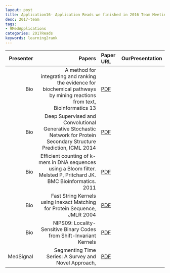 ```yaml
---
layout: post
title: Application16- Application Reads we finished in 2016 Team Meetings 
desc: 2017-team
tags:
- 9MedApplications
categories: 2017Reads
keywords: learning2rank 
---
```



| Presenter | Papers | Paper URL| OurPresentation |
| -----: | ---------------------------: | :----- | :----- |
| Bio | A method for integrating and ranking the evidence for biochemical pathways by mining reactions from text, Bioinformatics 13 | [PDF]() |  |
| Bio | Deep Supervised and Convolutional Generative Stochastic Network for Protein Secondary Structure Prediction, ICML 2014 | [PDF]() |  |
| Bio | Efficient counting of k-mers in DNA sequences using a Bloom filter. Melsted P, Pritchard JK. BMC Bioinformatics. 2011 | [PDF]() |  |
| Bio | Fast String Kernels using Inexact Matching for Protein Sequence, JMLR 2004 | [PDF]() |  |
| Bio | NIPS09: Locality-Sensitive Binary Codes from Shift-Invariant Kernels | [PDF]() |  |
| MedSignal | Segmenting Time Series: A Survey and Novel Approach, | [PDF](http://www.ics.uci.edu/~pazzani/Publications/survey.pdf) |  |



